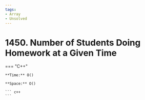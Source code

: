 ```yaml
---
tags:
- Array
- Unsolved
---
```



# 1450. Number of Students Doing Homework at a Given Time

=== "C++"

    **Time:** O()

    **Space:** O()

    ``` c++
    ```